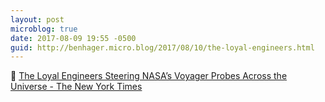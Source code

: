 ```yaml
---
layout: post
microblog: true
date: 2017-08-09 19:55 -0500
guid: http://benhager.micro.blog/2017/08/10/the-loyal-engineers.html
---
```

🚀 [The Loyal Engineers Steering NASA’s Voyager Probes Across the Universe - The New York Times](https://www.nytimes.com/2017/08/03/magazine/the-loyal-engineers-steering-nasas-voyager-probes-across-the-universe.html?_r=0)
